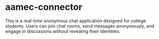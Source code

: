 # aamec-connector
This is a real-time anonymous chat application designed for college students. Users can join chat rooms, send messages anonymously, and engage in discussions without revealing their identities.
